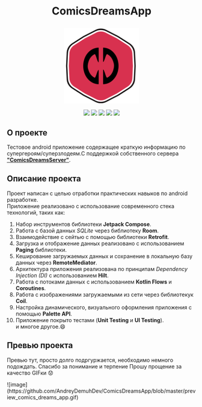 <h1><p align="center">
ComicsDreamsApp
</p></h1>
<p align="center">
<img width="200" height="200" src="https://github.com/AndreyDemuhDev/ComicsDreamsApp/blob/master/ic_logo.svg">
</p>

<div id="header" align="center">
<img src= https://img.shields.io/badge/Android-3DDC84?style=flat&logo=android&logoColor=white />
<img src= https://img.shields.io/badge/Kotlin-0095D5?&style=flat&logo=kotlin&logoColor=white />
<img src= https://img.shields.io/badge/Jetpack_Compose-gray/>
<img src= https://img.shields.io/badge/API-24%2B-success/>
<img src= https://img.shields.io/badge/Testing-true-yellow/>
  </div>

  ## О проекте
Тестовое android приложение содержащее краткую информацию по супергероям/суперзлодеям.С поддержкой собственного сервера [**"ComicsDreamsServer"**](https://github.com/AndreyDemuhDev/ComicsDreamsServer).

  ## Описание проекта
Проект написан с целью отработки практических навыков по android разработке. <br/>Приложение реализовано с использование современного стека технологий, таких как:
1. Набор инструментов библиотеки **Jetpack Compose**.
2. Работа с базой данных *SQLite* через библиотеку **Room**.
3. Взаимодействие с сейтью с помощью библиотеки **Retrofit**.
4. Загрузка и отображение данных реализовано с использованием **Paging** библиотеки.
5. Кеширование загружаемых данных и сохранение в локальную базу данных через **RemoteMediator**.
6. Архитектура приложения реализована по принципам *Dependency Injection (DI)* с использованием **Hilt**.
7. Работа с потоками данных с использованием **Kotlin Flows** и **Coroutines**.
8. Работа с изображениями загружаемыми из сети через библиотекук **Coil**.
9. Настройка динамического, визуального оформления приложения с помощью **Palette API**.
10. Приложение покрыто тестами (**Unit Testing** и **UI Testing**).</br>
и многое другое.:smile:

  ## Превью проекта
  Превью тут, просто долго подргуржается, необходимо немного подождать. Спасибо за понимание и терпение
  Прошу прощение за качество GIFки :worried:
 <p> ![image](https://github.com/AndreyDemuhDev/ComicsDreamsApp/blob/master/preview_comics_dreams_app.gif)</p>
